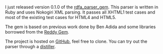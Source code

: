 I just released version 0.1.0 of the [rdfa_parser_gem][1]. This parser is written in Ruby and uses Nokogiri XML parsing. It passes all XHTML1 test cases and most of the existing test cases for HTML4 and HTML5.

The gem is based on previous work done by Ben Adida and some libraries borrowed from the [Reddy Gem][2].

The project is hosted on [GitHub][3], feel free to clone. You can try out the parser through a [distiller][4].

 [1]: http://gemcutter.org/gems/rdfa_parser
 [2]: http://gemcutter.org/gems/reddy
 [3]: http://github.com/gkellogg/rdfa_parser
 [4]: http://kellogg-assoc.com/distiller
